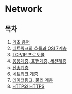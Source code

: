 # Network

## **목차**  
1. [기초 용어]()
2. [네트워크의 흐름과 OSI 7계층]()
3. [TCP/IP 프로토콜]()
4. [응용계층, 표현계층, 세션계층]()
5. [전송계층]()
6. [네트워크 계층]()
7. [데이터링크, 물리 계층]()
8. [HTTP와 HTTPS]()